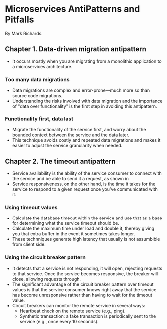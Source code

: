 # Microservices AntiPatterns and Pitfalls

By Mark Richards.

## Chapter 1. Data-driven migration antipattern
* It occurs mostly when you are migrating from a monolithic application to a microservices architecture.

### Too many data migrations
* Data migrations are complex and error-prone—much more so than source code migrations.
* Understanding the risks involved with data migration and the importance of "data over functionality" is the first step in avoiding this antipattern.

### Functionality first, data last
* Migrate the functionality of the service first, and worry about the bounded context between the service and the data later.
* This technique avoids costly and repeated data migrations and makes it easier to adjust the service granularity when needed.

## Chapter 2. The timeout antipattern
* Service availability is the ability of the service consumer to connect with the service and be able to send it a request, as shown in 
* Service responsiveness, on the other hand, is the time it takes for the service to respond to a given request once you’ve communicated with it.

### Using timeout values
* Calculate the database timeout within the service and use that as a base for determining what the service timeout should be.
* Calculate the maximum time under load and double it, thereby giving you that extra buffer in the event it sometimes takes longer.
* These technniques generate high latency that usually is not assumbible from client side.

### Using the circuit breaker pattern
* It detects that a service is not responding, it will open, rejecting requests to that service. Once the service becomes responsive, the breaker will close, allowing requests through.
* The significant advantage of the circuit breaker pattern over timeout values is that the service consumer knows right away that the service has become unresponsive rather than having to wait for the timeout value.
* Circuit breakers can monitor the remote service in several ways:
	* Heartbeat check on the remote service (e.g., ping).
	* Synthetic transaction: a fake transaction is periodically sent to the service (e.g., once every 10 seconds).
